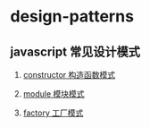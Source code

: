 # design-patterns

## javascript 常见设计模式

1. [constructor 构造函数模式](./constructor.js)

2. [module 模块模式](./module.js)

3. [factory 工厂模式](./factory.js)
